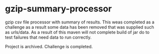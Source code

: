 # gzip-summary-processor
gzip csv file processor with summary of results. This weas completed as a challenge as a result some data has been removed that was supplied such as urls/data. As a result of this maven will not complete build of jar do to test failures that need data to run correctly.

Project is archived. Challenge is completed.
